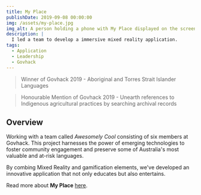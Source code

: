 ```yaml
---
title: My Place
publishDate: 2019-09-08 00:00:00
img: /assets/my-place.jpg
img_alt: A person holding a phone with My Place displayed on the screen.
description: |
  I led a team to develop a immersive mixed reality application.
tags:
  - Application
  - Leadership
  - Govhack
---
```

> Winner of Govhack 2019 - Aboriginal and Torres Strait Islander Languages

> Honourable Mention of Govhack 2019 - Unearth references to Indigenous agricultural practices by searching archival records

## Overview

Working with a team called <i>Awesomely Cool</i> consisting of six members at Govhack. This project harnesses the power of emerging technologies to foster community engagement and preserve some of Australia's most valuable and at-risk languages. 

By combing Mixed Reality and gamification elements, we've developed an innovative application that not only educates but also entertains.

Read more about <strong>My Place</strong> [here](https://sites.google.com/view/my-place-govhack-2019/home).